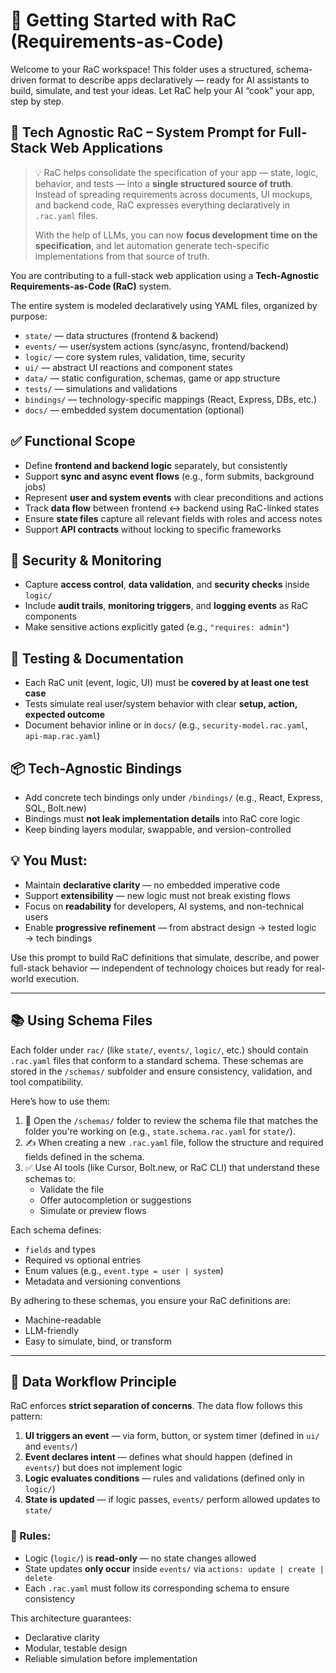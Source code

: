 # 🚀 Getting Started with RaC (Requirements-as-Code)

Welcome to your RaC workspace! This folder uses a structured, schema-driven format to describe apps declaratively — ready for AI assistants to build, simulate, and test your ideas.
Let RaC help your AI “cook” your app, step by step.

## 🧠 Tech Agnostic RaC – System Prompt for Full-Stack Web Applications

> 💡 RaC helps consolidate the specification of your app — state, logic, behavior, and tests — into a **single structured source of truth**. Instead of spreading requirements across documents, UI mockups, and backend code, RaC expresses everything declaratively in `.rac.yaml` files.
>
> With the help of LLMs, you can now **focus development time on the specification**, and let automation generate tech-specific implementations from that source of truth.

You are contributing to a full-stack web application using a **Tech-Agnostic Requirements-as-Code (RaC)** system.  

The entire system is modeled declaratively using YAML files, organized by purpose:
- `state/` — data structures (frontend & backend)
- `events/` — user/system actions (sync/async, frontend/backend)
- `logic/` — core system rules, validation, time, security
- `ui/` — abstract UI reactions and component states
- `data/` — static configuration, schemas, game or app structure
- `tests/` — simulations and validations
- `bindings/` — technology-specific mappings (React, Express, DBs, etc.)
- `docs/` — embedded system documentation (optional)

## ✅ Functional Scope

- Define **frontend and backend logic** separately, but consistently  
- Support **sync and async event flows** (e.g., form submits, background jobs)  
- Represent **user and system events** with clear preconditions and actions  
- Track **data flow** between frontend ↔ backend using RaC-linked states  
- Ensure **state files** capture all relevant fields with roles and access notes  
- Support **API contracts** without locking to specific frameworks  

## 🔐 Security & Monitoring

- Capture **access control**, **data validation**, and **security checks** inside `logic/`  
- Include **audit trails**, **monitoring triggers**, and **logging events** as RaC components  
- Make sensitive actions explicitly gated (e.g., `"requires: admin"`)  

## 🧪 Testing & Documentation

- Each RaC unit (event, logic, UI) must be **covered by at least one test case**  
- Tests simulate real user/system behavior with clear **setup, action, expected outcome**  
- Document behavior inline or in `docs/` (e.g., `security-model.rac.yaml`, `api-map.rac.yaml`)  

## 📦 Tech-Agnostic Bindings

- Add concrete tech bindings only under `/bindings/` (e.g., React, Express, SQL, Bolt.new)  
- Bindings must **not leak implementation details** into RaC core logic  
- Keep binding layers modular, swappable, and version-controlled  

## 💡 You Must:

- Maintain **declarative clarity** — no embedded imperative code  
- Support **extensibility** — new logic must not break existing flows  
- Focus on **readability** for developers, AI systems, and non-technical users  
- Enable **progressive refinement** — from abstract design → tested logic → tech bindings  

Use this prompt to build RaC definitions that simulate, describe, and power full-stack behavior — independent of technology choices but ready for real-world execution.

---

## 📚 Using Schema Files

Each folder under `rac/` (like `state/`, `events/`, `logic/`, etc.) should contain `.rac.yaml` files that conform to a standard schema. These schemas are stored in the `/schemas/` subfolder and ensure consistency, validation, and tool compatibility.

Here’s how to use them:

1. 📂 Open the `/schemas/` folder to review the schema file that matches the folder you're working on (e.g., `state.schema.rac.yaml` for `state/`).
2. ✍️ When creating a new `.rac.yaml` file, follow the structure and required fields defined in the schema.
3. ✅ Use AI tools (like Cursor, Bolt.new, or RaC CLI) that understand these schemas to:
   - Validate the file
   - Offer autocompletion or suggestions
   - Simulate or preview flows

Each schema defines:
- `fields` and types
- Required vs optional entries
- Enum values (e.g., `event.type = user | system`)
- Metadata and versioning conventions

By adhering to these schemas, you ensure your RaC definitions are:
- Machine-readable
- LLM-friendly
- Easy to simulate, bind, or transform

---

## 🔄 Data Workflow Principle

RaC enforces **strict separation of concerns**. The data flow follows this pattern:

1. **UI triggers an event** — via form, button, or system timer (defined in `ui/` and `events/`)
2. **Event declares intent** — defines what should happen (defined in `events/`) but does not implement logic
3. **Logic evaluates conditions** — rules and validations (defined only in `logic/`)
4. **State is updated** — if logic passes, `events/` perform allowed updates to `state/`

### 🛑 Rules:
- Logic (`logic/`) is **read-only** — no state changes allowed
- State updates **only occur** inside `events/` via `actions: update | create | delete`
- Each `.rac.yaml` must follow its corresponding schema to ensure consistency

This architecture guarantees:
- Declarative clarity
- Modular, testable design
- Reliable simulation before implementation

